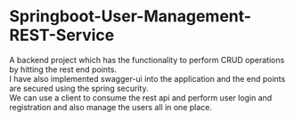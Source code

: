 # Springboot-User-Management-REST-Service
A backend project which has the functionality to perform CRUD operations by hitting the rest end points. <br>
I have also implemented swagger-ui into the application and the end points are secured using the spring security.
<br>
We can use a client to consume the rest api and perform user login and registration and also manage the users all in one place.

